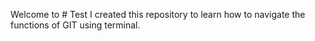 Welcome to # Test
I created this repository to learn how to navigate the functions of GIT using terminal. 

